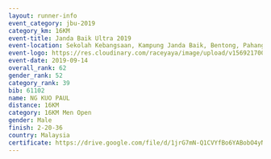```yaml
---
layout: runner-info 
event_category: jbu-2019 
category_km: 16KM 
event-title: Janda Baik Ultra 2019  
event-location: Sekolah Kebangsaan, Kampung Janda Baik, Bentong, Pahang, Malaysia 
event-logo: https://res.cloudinary.com/raceyaya/image/upload/v1569217009/logo/janda-baik_vch1pc.jpg 
event-date: 2019-09-14 
overall_rank: 62
gender_rank: 52
category_rank: 39
bib: 61102
name: NG KUO PAUL
distance: 16KM
category: 16KM Men Open
gender: Male
finish: 2-20-36
country: Malaysia
certificate: https://drive.google.com/file/d/1jrG7mN-Q1CVYfBo6YABobO4yNnClw4J7/view?usp=sharing
---
```

